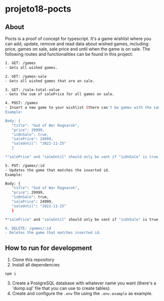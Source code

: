 # projeto18-pocts

## About

Pocts is a proof of concept for typescript. It's a game wishlist where you can add, update, remove and read data about wished games, including: price, games on sale, sale price and until when the game is on sale. The following routes and functionalities can be found in this project:

```bash
1. GET: /games
- Gets all wished games.

2. GET: /games-sale
- Gets all wished games that are on sale.

3. GET: /sale-total-value
- Gets the sum of salePrice for all games on sale.

4. POST: /games
- Insert a new game to your wishlist (there can't be games with the same title).
Example:

Body: {
   "title": "God of War Ragnarok",
   "price": 29999,
   "isOnSale": true,
   "salePrice": 24999,
   "saleUntil": "2022-11-25"
   }

*"salePrice" and "saleUntil" should only be sent if "isOnSale" is true, otherwise they're forbidden.

5. PUT: /games/:id
- Updates the game that matches the inserted id.
Example:

Body: {
   "title": "God of War Ragnarok",
   "price": 29999,
   "isOnSale": true,
   "salePrice": 24999,
   "saleUntil": "2022-11-25"
   }

*"salePrice" and "saleUntil" should only be sent if "isOnSale" is true, otherwise they're forbidden.

6. DELETE: /games/:id
- Deletes the game that matches inserted id.

```

## How to run for development

1. Clone this repository
2. Install all dependencies

```bash
npm i
```

3. Create a PostgreSQL database with whatever name you want (there's a 'dump.sql' file that you can use to create tables).
4. Create and configure the `.env` file using the `.env.example` as example.
